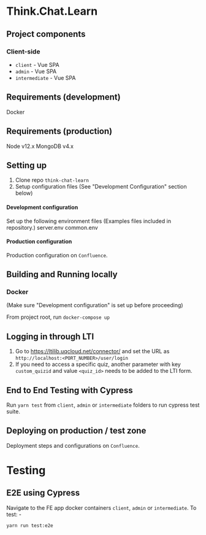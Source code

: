 # Think.Chat.Learn

## Project components

### Client-side
* `client` - Vue SPA
* `admin` - Vue SPA
* `intermediate` - Vue SPA

## Requirements (development)
Docker

## Requirements (production)
Node v12.x
MongoDB v4.x

## Setting up

1. Clone repo `think-chat-learn`
2. Setup configuration files (See "Development Configuration" section below)

#### Development configuration
Set up the following environment files (Examples files included in repository.)
    server.env
    common.env

#### Production configuration
Production configuration on `Confluence`.

## Building and Running locally

### Docker
(Make sure "Development configuration" is set up before proceeding)

From project root, run `docker-compose up`

## Logging in through LTI
1. Go to https://ltilib.uqcloud.net/connector/ and set the URL as `http://localhost:<PORT_NUMBER>/user/login`
2. If you need to access a specific quiz, another parameter with key `custom_quizid` and value `<quiz_id>` needs to be added to the LTI form.

## End to End Testing with Cypress
Run `yarn test` from `client`, `admin` or `intermediate` folders to run cypress test suite.

## Deploying on production / test zone

Deployment steps and configurations on `Confluence`.


# Testing

## E2E using Cypress

Navigate to the FE app docker containers `client`, `admin` or `intermediate`. To test: -

`yarn run test:e2e`